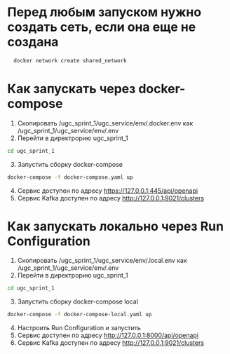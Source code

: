# Перед любым запуском нужно создать сеть, если она еще не создана
```bash
  docker network create shared_network
```

# Как запускать через docker-compose


1. Скопировать /ugc_sprint_1/ugc_service/env/.docker.env как /ugc_sprint_1/ugc_service/env/.env
2. Перейти в директрорию ugc_sprint_1
```bash
cd ugc_sprint_1
```
3. Запустить сборку docker-compose
```bash
docker-compose -f docker-compose.yaml up
```
4. Сервис доступен по адресу https://127.0.0.1:445/api/openapi
5. Сервис Kafka доступен по адресу http://127.0.0.1:9021/clusters

# Как запускать локально через Run Configuration

1. Скопировать /ugc_sprint_1/ugc_service/env/.local.env как /ugc_sprint_1/ugc_service/env/.env
2. Перейти в директрорию ugc_sprint_1
```bash
cd ugc_sprint_1
```
3. Запустить сборку docker-compose local
```bash
docker-compose -f docker-compose-local.yaml up
```
4. Настроить Run Configuration и запустить
5. Сервис доступен по адресу http://127.0.0.1:8000/api/openapi
6. Сервис Kafka доступен по адресу http://127.0.0.1:9021/clusters
